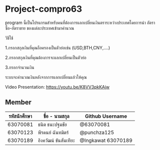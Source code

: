 # Project-compro63
program นี้เป็นโปรแกรมสำหรับคนที่ต้องการแลกเปลี่ยนเงินตราระหว่างประเทศโดยการนำ อัตราซื้อ-อัตราขาย ของแต่ละประเทศเข้ามาคำนวณ

วิธีใช้


1.กรอกสกุลเงินที่คุณถือครองเป็นตัวย่อเช่น (USD,BTH,CNY,....)

2.กรอกสกุลเงินที่คุณต้องการจะแลกเปลี่ยนเป็นตัวย่อ

3.กรอกจำนวนเงิน

ระบบจะคำนวณเงินหลังจากการแลกเปลี่ยนแล้วให้คุณ

Video Presentation: https://youtu.be/K8VV3pkKAjw


## Member
| รหัสนักศึกษา | ชื่อ - นามสกุล | Github Username |
| --- | --- | --- |
| 63070081 | ธนิต ธนะปฐมชัย | @63070081 |
| 63070123 | พีรดนย์ ฉันทมิตร์ | @punchza125 |
| 63070189 | อิงควัฒน์ ขันสันเทียะ | @Ingkawat 63070189 |
